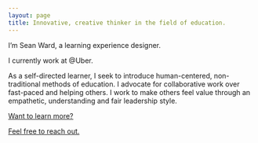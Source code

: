 ```yaml
---
layout: page
title: Innovative, creative thinker in the field of education. 
---
```

<p class="lead">I’m Sean Ward, a learning experience designer.</p>

I currently work at @Uber.

As a self-directed learner, I seek to introduce human-centered, non-traditional methods of education. I advocate for collaborative work over fast-paced and helping others. I work to make others feel value through an empathetic, understanding and fair leadership style.

[Want to learn more?](https://docs.google.com/document/d/e/2PACX-1vQKFQwNed0iE96Q9NHN7_cwdKR7J81xhMpBhfqcDbOXD34VSI1SuNYVx-tHRJybLlh_UMyUeahlk_pv/pub)

[Feel free to reach out.](https://www.linkedin.com/in/sean-ward/)
